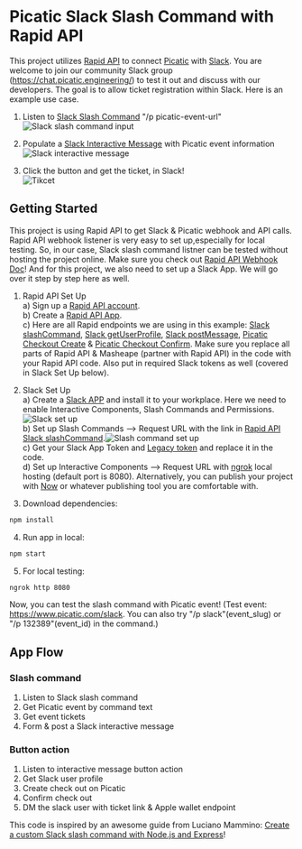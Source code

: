 # Picatic Slack Slash Command with Rapid API

This project utilizes [Rapid API](https://rapidapi.com) to connect [Picatic](http://developer.picatic.com/) with [Slack](https://api.slack.com). You are welcome to join our community Slack group (https://chat.picatic.engineering/) to test it out and discuss with our developers. The goal is to allow ticket registration within Slack. Here is an example use case.

1. Listen to [Slack Slash Command](https://api.slack.com/slash-commands) "/p picatic-event-url"
![Slack slash command input](https://preview.ibb.co/hjCbWR/Screenshot_2017_10_13_16_08_28.png)

2. Populate a [Slack Interactive Message](https://api.slack.com/docs/message-buttons) with Picatic event information
![Slack interactive message](https://image.ibb.co/eVVukm/Screenshot_2017_10_13_16_22_55.png)

3. Click the button and get the ticket, in Slack!  
![Tikcet](https://image.ibb.co/jcGvrR/Screenshot_2017_10_13_16_24_07.png)

## Getting Started

This project is using Rapid API to get Slack & Picatic webhook and API calls. Rapid API webhook listener is very easy to set up,especially for local testing. So, in our case, Slack slash command listner can be tested without hosting the project online. Make sure you check out [Rapid API Webhook Doc](https://docs.rapidapi.com/v1.0/docs/getting-started-with-web-hooks)! And for this project, we also need to set up a Slack App. We will go over it step by step here as well.

1. Rapid API Set Up  
a) Sign up a [Rapid API account](https://rapidapi.com/).  
b) Create a [Rapid API App](https://dashboard.rapidapi.com/apps).  
c) Here are all Rapid endpoints we are using in this example: [Slack slashCommand](https://rapidapi.com/package/Slack/functions/slashCommand), [Slack getUserProfile](https://rapidapi.com/package/Slack/functions/getUserProfile), [Slack postMessage](https://rapidapi.com/package/Slack/functions/postMessage), [Picatic Checkout Create](https://rapidapi.com/user/thomas_mirmo/package/Picatic%20Ticketing) & [Picatic Checkout Confirm](https://rapidapi.com/user/thomas_mirmo/package/Picatic%20Ticketing). Make sure you replace all parts of Rapid API & Masheape (partner with Rapid API) in the code with your Rapid API code. Also put in required Slack tokens as well (covered in Slack Set Up below). 

2. Slack Set Up  
a) Create a [Slack APP](https://api.slack.com/apps) and install it to your workplace. Here we need to enable Interactive Components, Slash Commands and Permissions. ![Slack set up](https://preview.ibb.co/kXJpkm/Screenshot_2017_10_16_12_39_20.png)  
b) Set up Slash Commands --> Request URL with the link in [Rapid API Slack slashCommand](https://rapidapi.com/package/Slack/functions/slashCommand).![Slash command set up](https://preview.ibb.co/m9ULQm/Screenshot_2017_10_16_13_02_09.png)  
c) Get your Slack App Token and [Legacy token](https://api.slack.com/custom-integrations/legacy-tokens) and replace it in the code.  
d) Set up Interactive Components --> Request URL with [ngrok](https://ngrok.com/) local hosting (default port is 8080). Alternatively, you can publish your project with [Now](https://zeit.co/now) or whatever publishing tool you are comfortable with.

3. Download dependencies:
```bash
npm install
```

4. Run app in local:
```bash
npm start
```

5. For local testing:
```bash
ngrok http 8080
```

Now, you can test the slash command with Picatic event! (Test event: https://www.picatic.com/slack. You can also try "/p slack"(event_slug) or "/p 132389"(event_id) in the command.)

## App Flow
### Slash command
1. Listen to Slack slash command
2. Get Picatic event by command text
3. Get event tickets
4. Form & post a Slack interactive message  

### Button action
1. Listen to interactive message button action
2. Get Slack user profile
3. Create check out on Picatic
4. Confirm check out
5. DM the slack user with ticket link & Apple wallet endpoint

This code is inspired by an awesome guide from Luciano Mammino: [Create a custom Slack slash command with Node.js and Express](https://scotch.io/tutorials/create-a-custom-slack-slash-command-with-nodejs-and-express)!
